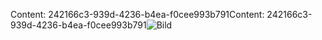 <span data-ttu-id="d4e73-101">Content: 242166c3-939d-4236-b4ea-f0cee993b791</span><span class="sxs-lookup"><span data-stu-id="d4e73-101">Content: 242166c3-939d-4236-b4ea-f0cee993b791</span></span>![Bild](6bc2d77e-30a9-46b8-8385-ed008656af4e.png)
